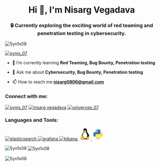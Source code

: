 <h1 align="center">Hi 👋, I'm Nisarg Vegadava</h1>
<h3 align="center">🔒 Currently exploring the exciting world of red teaming and penetration testing in cybersecurity.</h3>

<p align="left"> <img src="https://komarev.com/ghpvc/?username=5yn1x08&label=Profile%20views&color=0e75b6&style=flat" alt="5yn1x08" /> </p>

<p align="left"> <a href="https://twitter.com/synix_07" target="blank"><img src="https://img.shields.io/twitter/follow/synix_07?logo=twitter&style=for-the-badge" alt="synix_07" /></a> </p>

- 🌱 I’m currently learning **Red Teaming, Bug Bounty, Penetration testing**

- 💬 Ask me about **Cybersecurity, Bug Bounty, Penetration testing**

- 📫 How to reach me **nisarg0806@gmail.com**

<h3 align="left">Connect with me:</h3>
<p align="left">
<a href="https://twitter.com/synix_07" target="blank"><img align="center" src="https://raw.githubusercontent.com/rahuldkjain/github-profile-readme-generator/master/src/images/icons/Social/twitter.svg" alt="synix_07" height="30" width="40" /></a>
<a href="https://linkedin.com/in/nisarg vegadava" target="blank"><img align="center" src="https://raw.githubusercontent.com/rahuldkjain/github-profile-readme-generator/master/src/images/icons/Social/linked-in-alt.svg" alt="nisarg vegadava" height="30" width="40" /></a>
<a href="https://instagram.com/univerxse_07" target="blank"><img align="center" src="https://raw.githubusercontent.com/rahuldkjain/github-profile-readme-generator/master/src/images/icons/Social/instagram.svg" alt="univerxse_07" height="30" width="40" /></a>
</p>

<h3 align="left">Languages and Tools:</h3>
<p align="left"> <a href="https://www.elastic.co" target="_blank" rel="noreferrer"> <img src="https://www.vectorlogo.zone/logos/elastic/elastic-icon.svg" alt="elasticsearch" width="40" height="40"/> </a> <a href="https://grafana.com" target="_blank" rel="noreferrer"> <img src="https://www.vectorlogo.zone/logos/grafana/grafana-icon.svg" alt="grafana" width="40" height="40"/> </a> <a href="https://www.elastic.co/kibana" target="_blank" rel="noreferrer"> <img src="https://www.vectorlogo.zone/logos/elasticco_kibana/elasticco_kibana-icon.svg" alt="kibana" width="40" height="40"/> </a> <a href="https://www.linux.org/" target="_blank" rel="noreferrer"> <img src="https://raw.githubusercontent.com/devicons/devicon/master/icons/linux/linux-original.svg" alt="linux" width="40" height="40"/> </a> <a href="https://www.python.org" target="_blank" rel="noreferrer"> <img src="https://raw.githubusercontent.com/devicons/devicon/master/icons/python/python-original.svg" alt="python" width="40" height="40"/> </a> </p>

<p><img align="left" src="https://github-readme-stats.vercel.app/api/top-langs?username=5yn1x08&show_icons=true&locale=en&layout=compact" alt="5yn1x08" /></p>

<p>&nbsp;<img align="center" src="https://github-readme-stats.vercel.app/api?username=5yn1x08&show_icons=true&locale=en" alt="5yn1x08" /></p>

<p><img align="center" src="https://github-readme-streak-stats.herokuapp.com/?user=5yn1x08&" alt="5yn1x08" /></p>

